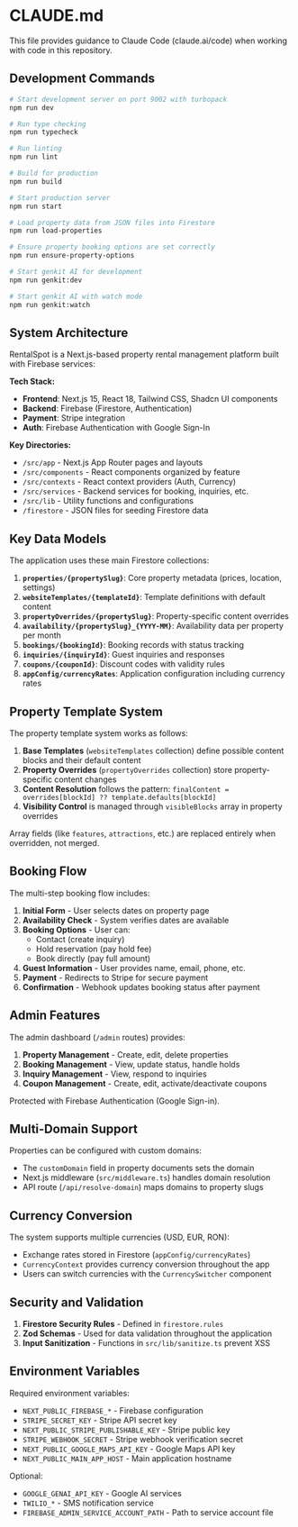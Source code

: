# CLAUDE.md

This file provides guidance to Claude Code (claude.ai/code) when working with code in this repository.

## Development Commands

```bash
# Start development server on port 9002 with turbopack
npm run dev

# Run type checking
npm run typecheck

# Run linting
npm run lint

# Build for production
npm run build

# Start production server
npm run start

# Load property data from JSON files into Firestore
npm run load-properties

# Ensure property booking options are set correctly
npm run ensure-property-options

# Start genkit AI for development
npm run genkit:dev

# Start genkit AI with watch mode
npm run genkit:watch
```

## System Architecture

RentalSpot is a Next.js-based property rental management platform built with Firebase services:

**Tech Stack:**
- **Frontend**: Next.js 15, React 18, Tailwind CSS, Shadcn UI components
- **Backend**: Firebase (Firestore, Authentication)
- **Payment**: Stripe integration
- **Auth**: Firebase Authentication with Google Sign-In

**Key Directories:**
- `/src/app` - Next.js App Router pages and layouts
- `/src/components` - React components organized by feature
- `/src/contexts` - React context providers (Auth, Currency)
- `/src/services` - Backend services for booking, inquiries, etc.
- `/src/lib` - Utility functions and configurations
- `/firestore` - JSON files for seeding Firestore data

## Key Data Models

The application uses these main Firestore collections:

1. **`properties/{propertySlug}`**: Core property metadata (prices, location, settings)
2. **`websiteTemplates/{templateId}`**: Template definitions with default content
3. **`propertyOverrides/{propertySlug}`**: Property-specific content overrides
4. **`availability/{propertySlug}_{YYYY-MM}`**: Availability data per property per month
5. **`bookings/{bookingId}`**: Booking records with status tracking
6. **`inquiries/{inquiryId}`**: Guest inquiries and responses
7. **`coupons/{couponId}`**: Discount codes with validity rules
8. **`appConfig/currencyRates`**: Application configuration including currency rates

## Property Template System

The property template system works as follows:

1. **Base Templates** (`websiteTemplates` collection) define possible content blocks and their default content
2. **Property Overrides** (`propertyOverrides` collection) store property-specific content changes
3. **Content Resolution** follows the pattern: `finalContent = overrides[blockId] ?? template.defaults[blockId]`
4. **Visibility Control** is managed through `visibleBlocks` array in property overrides

Array fields (like `features`, `attractions`, etc.) are replaced entirely when overridden, not merged.

## Booking Flow

The multi-step booking flow includes:

1. **Initial Form** - User selects dates on property page
2. **Availability Check** - System verifies dates are available
3. **Booking Options** - User can:
   - Contact (create inquiry)
   - Hold reservation (pay hold fee)
   - Book directly (pay full amount)
4. **Guest Information** - User provides name, email, phone, etc.
5. **Payment** - Redirects to Stripe for secure payment
6. **Confirmation** - Webhook updates booking status after payment

## Admin Features

The admin dashboard (`/admin` routes) provides:

1. **Property Management** - Create, edit, delete properties
2. **Booking Management** - View, update status, handle holds
3. **Inquiry Management** - View, respond to inquiries
4. **Coupon Management** - Create, edit, activate/deactivate coupons

Protected with Firebase Authentication (Google Sign-in).

## Multi-Domain Support

Properties can be configured with custom domains:
- The `customDomain` field in property documents sets the domain
- Next.js middleware (`src/middleware.ts`) handles domain resolution
- API route (`/api/resolve-domain`) maps domains to property slugs

## Currency Conversion

The system supports multiple currencies (USD, EUR, RON):
- Exchange rates stored in Firestore (`appConfig/currencyRates`)
- `CurrencyContext` provides currency conversion throughout the app
- Users can switch currencies with the `CurrencySwitcher` component

## Security and Validation

1. **Firestore Security Rules** - Defined in `firestore.rules`
2. **Zod Schemas** - Used for data validation throughout the application
3. **Input Sanitization** - Functions in `src/lib/sanitize.ts` prevent XSS

## Environment Variables

Required environment variables:
- `NEXT_PUBLIC_FIREBASE_*` - Firebase configuration 
- `STRIPE_SECRET_KEY` - Stripe API secret key
- `NEXT_PUBLIC_STRIPE_PUBLISHABLE_KEY` - Stripe public key
- `STRIPE_WEBHOOK_SECRET` - Stripe webhook verification secret
- `NEXT_PUBLIC_GOOGLE_MAPS_API_KEY` - Google Maps API key
- `NEXT_PUBLIC_MAIN_APP_HOST` - Main application hostname

Optional:
- `GOOGLE_GENAI_API_KEY` - Google AI services
- `TWILIO_*` - SMS notification service
- `FIREBASE_ADMIN_SERVICE_ACCOUNT_PATH` - Path to service account file